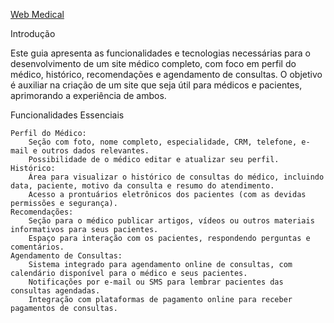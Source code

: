 
<a href="https://www.figma.com/file/ip4SNcRpRRsdOo2jeV4T5f/Webmedical-(Copy)?type=design&node-id=0%3A1&mode=dev&t=O3ZEq9xZOC4mZLuv-1">Web Medical</a>


Introdução

Este guia apresenta as funcionalidades e tecnologias necessárias para o desenvolvimento de um site médico completo, com foco em perfil do médico, histórico, recomendações e agendamento de consultas. O objetivo é auxiliar na criação de um site que seja útil para médicos e pacientes, aprimorando a experiência de ambos.

Funcionalidades Essenciais

    Perfil do Médico:
        Seção com foto, nome completo, especialidade, CRM, telefone, e-mail e outros dados relevantes.
        Possibilidade de o médico editar e atualizar seu perfil.
    Histórico:
        Área para visualizar o histórico de consultas do médico, incluindo data, paciente, motivo da consulta e resumo do atendimento.
        Acesso a prontuários eletrônicos dos pacientes (com as devidas permissões e segurança).
    Recomendações:
        Seção para o médico publicar artigos, vídeos ou outros materiais informativos para seus pacientes.
        Espaço para interação com os pacientes, respondendo perguntas e comentários.
    Agendamento de Consultas:
        Sistema integrado para agendamento online de consultas, com calendário disponível para o médico e seus pacientes.
        Notificações por e-mail ou SMS para lembrar pacientes das consultas agendadas.
        Integração com plataformas de pagamento online para receber pagamentos de consultas.
